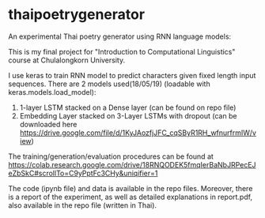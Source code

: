# thaipoetrygenerator

An experimental Thai poetry generator using RNN language models:

This is my final project for "Introduction to Computational Linguistics" course at Chulalongkorn University.

I use keras to train RNN model to predict characters given fixed length input sequences. 
There are 2 models used(18/05/19) (loadable with keras.models.load_model):
1. 1-layer LSTM stacked on a Dense layer (can be found on repo file)
2. Embedding Layer stacked on 3-Layer LSTMs with dropout (can be downloaded here https://drive.google.com/file/d/1KyJAozfjJFC_cqSByR1RH_wfnurfrmIW/view)

The training/generation/evaluation procedures can be found at
https://colab.research.google.com/drive/18RNQODEK5fmqIerBaNbJRPecEJeZbSkC#scrollTo=C9yPptFc3CHy&uniqifier=1

The code (ipynb file) and data is available in the repo files.
Moreover, there is a report of the experiment, as well as detailed explanations in report.pdf, 
also available in the repo file (written in Thai).
